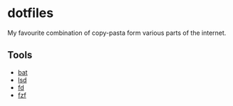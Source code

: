 # dotfiles

My favourite combination of copy-pasta form various parts of the internet.


## Tools
- [bat](https://github.com/sharkdp/bat)
- [lsd](https://github.com/lsd-rs/lsd)
- [fd](https://github.com/sharkdp/fd)
- [fzf](https://github.com/junegunn/fzf)
